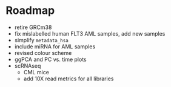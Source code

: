 # Roadmap

* retire GRCm38
* fix mislabelled human FLT3 AML samples, add new samples
* simplify `metadata_hsa`
* include miRNA for AML samples
* revised colour scheme
* ggPCA and PC vs. time plots
* scRNAseq
  - CML mice 
  - add 10X read metrics for all libraries

